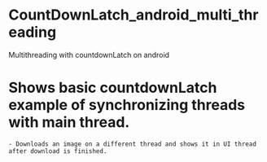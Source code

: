 # CountDownLatch_android_multi_threading
Multithreading with countdownLatch on android 

# Shows basic countdownLatch example of synchronizing threads with main thread.
    - Downloads an image on a different thread and shows it in UI thread after download is finished.